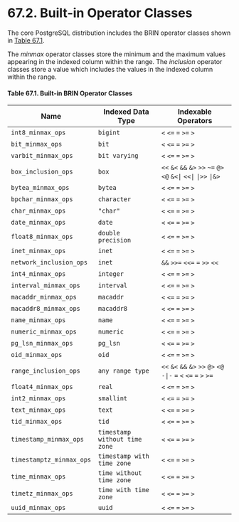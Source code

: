# 67.2. Built-in Operator Classes

The core PostgreSQL distribution includes the BRIN operator classes shown in [Table 67.1](https://www.postgresql.org/docs/12/brin-builtin-opclasses.html#BRIN-BUILTIN-OPCLASSES-TABLE).

The _minmax_ operator classes store the minimum and the maximum values appearing in the indexed column within the range. The _inclusion_ operator classes store a value which includes the values in the indexed column within the range.

#### **Table 67.1. Built-in BRIN Operator Classes**

| Name                     | Indexed Data Type             | Indexable Operators                                                 |
| ------------------------ | ----------------------------- | ------------------------------------------------------------------- |
| `int8_minmax_ops`        | `bigint`                      | `<` `<=` `=` `>=` `>`                                               |
| `bit_minmax_ops`         | `bit`                         | `<` `<=` `=` `>=` `>`                                               |
| `varbit_minmax_ops`      | `bit varying`                 | `<` `<=` `=` `>=` `>`                                               |
| `box_inclusion_ops`      | `box`                         | `<<` `&<` `&&` `&>` `>>` `~=` `@>` `<@` `&<\|` `<<\|` `\|>>` `\|&>` |
| `bytea_minmax_ops`       | `bytea`                       | `<` `<=` `=` `>=` `>`                                               |
| `bpchar_minmax_ops`      | `character`                   | `<` `<=` `=` `>=` `>`                                               |
| `char_minmax_ops`        | `"char"`                      | `<` `<=` `=` `>=` `>`                                               |
| `date_minmax_ops`        | `date`                        | `<` `<=` `=` `>=` `>`                                               |
| `float8_minmax_ops`      | `double precision`            | `<` `<=` `=` `>=` `>`                                               |
| `inet_minmax_ops`        | `inet`                        | `<` `<=` `=` `>=` `>`                                               |
| `network_inclusion_ops`  | `inet`                        | `&&` `>>=` `<<=` `=` `>>` `<<`                                      |
| `int4_minmax_ops`        | `integer`                     | `<` `<=` `=` `>=` `>`                                               |
| `interval_minmax_ops`    | `interval`                    | `<` `<=` `=` `>=` `>`                                               |
| `macaddr_minmax_ops`     | `macaddr`                     | `<` `<=` `=` `>=` `>`                                               |
| `macaddr8_minmax_ops`    | `macaddr8`                    | `<` `<=` `=` `>=` `>`                                               |
| `name_minmax_ops`        | `name`                        | `<` `<=` `=` `>=` `>`                                               |
| `numeric_minmax_ops`     | `numeric`                     | `<` `<=` `=` `>=` `>`                                               |
| `pg_lsn_minmax_ops`      | `pg_lsn`                      | `<` `<=` `=` `>=` `>`                                               |
| `oid_minmax_ops`         | `oid`                         | `<` `<=` `=` `>=` `>`                                               |
| `range_inclusion_ops`    | `any range type`              | `<<` `&<` `&&` `&>` `>>` `@>` `<@` `-\|-` `=` `<` `<=` `=` `>` `>=` |
| `float4_minmax_ops`      | `real`                        | `<` `<=` `=` `>=` `>`                                               |
| `int2_minmax_ops`        | `smallint`                    | `<` `<=` `=` `>=` `>`                                               |
| `text_minmax_ops`        | `text`                        | `<` `<=` `=` `>=` `>`                                               |
| `tid_minmax_ops`         | `tid`                         | `<` `<=` `=` `>=` `>`                                               |
| `timestamp_minmax_ops`   | `timestamp without time zone` | `<` `<=` `=` `>=` `>`                                               |
| `timestamptz_minmax_ops` | `timestamp with time zone`    | `<` `<=` `=` `>=` `>`                                               |
| `time_minmax_ops`        | `time without time zone`      | `<` `<=` `=` `>=` `>`                                               |
| `timetz_minmax_ops`      | `time with time zone`         | `<` `<=` `=` `>=` `>`                                               |
| `uuid_minmax_ops`        | `uuid`                        | `<` `<=` `=` `>=` `>`                                               |

